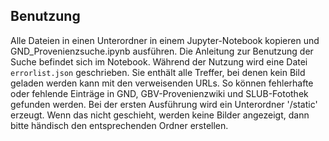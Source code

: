 ## Benutzung

Alle Dateien in einen Unterordner in einem Jupyter-Notebook kopieren und GND_Provenienzsuche.ipynb ausführen. Die Anleitung zur Benutzung der Suche befindet sich im Notebook. Während der Nutzung wird eine Datei `errorlist.json` geschrieben. Sie enthält alle Treffer, bei denen kein Bild geladen werden kann mit den verweisenden URLs. So können fehlerhafte oder fehlende Einträge in GND, GBV-Provenienzwiki und SLUB-Fotothek gefunden werden. 
Bei der ersten Ausführung wird ein Unterordner '/static' erzeugt. Wenn das nicht geschieht, werden keine Bilder angezeigt, dann bitte händisch den entsprechenden Ordner erstellen.
